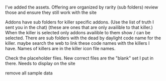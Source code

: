 I've added the assets. Offering are organized by rarity (sub folders) review those and ensure they still work with the site

Addons have sub folders for killer specific addons. (Use the list of truth I sent you in the chat) (these are ones that are only availible to that killer.) When the killer is selected only addons availible to them show / can be selected. There are sub folders with the dead by daylight code name for the killer. maybe search the web to link these code names with the killers I have. Names of killers are in the killer icon file names.

Check the placeholder files. New correct files are the "blank" set I put in there. Needs to display on the site 

remove all sample data
